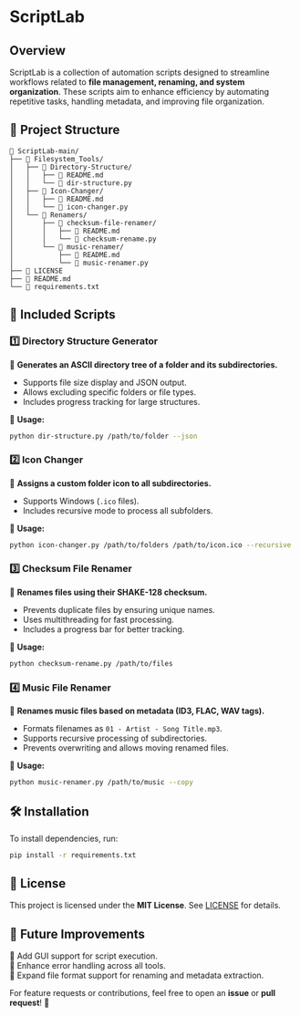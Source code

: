 # ScriptLab

## Overview
ScriptLab is a collection of automation scripts designed to streamline workflows related to **file management, renaming, and system organization**. These scripts aim to enhance efficiency by automating repetitive tasks, handling metadata, and improving file organization.

## 📂 Project Structure
```
📂 ScriptLab-main/
├── 📂 Filesystem_Tools/
│   ├── 📂 Directory-Structure/
│   │   ├── 📄 README.md
│   │   └── 📄 dir-structure.py
│   ├── 📂 Icon-Changer/
│   │   ├── 📄 README.md
│   │   └── 📄 icon-changer.py
│   └── 📂 Renamers/
│       ├── 📂 checksum-file-renamer/
│       │   ├── 📄 README.md
│       │   └── 📄 checksum-rename.py
│       └── 📂 music-renamer/
│           ├── 📄 README.md
│           └── 📄 music-renamer.py
├── 📄 LICENSE
├── 📄 README.md
└── 📄 requirements.txt
```

## 🔹 Included Scripts
### **1️⃣ Directory Structure Generator**
📌 **Generates an ASCII directory tree of a folder and its subdirectories.**
- Supports file size display and JSON output.
- Allows excluding specific folders or file types.
- Includes progress tracking for large structures.

📍 **Usage:**
```bash
python dir-structure.py /path/to/folder --json
```

### **2️⃣ Icon Changer**
📌 **Assigns a custom folder icon to all subdirectories.**
- Supports Windows (`.ico` files).
- Includes recursive mode to process all subfolders.

📍 **Usage:**
```bash
python icon-changer.py /path/to/folders /path/to/icon.ico --recursive
```

### **3️⃣ Checksum File Renamer**
📌 **Renames files using their SHAKE-128 checksum.**
- Prevents duplicate files by ensuring unique names.
- Uses multithreading for fast processing.
- Includes a progress bar for better tracking.

📍 **Usage:**
```bash
python checksum-rename.py /path/to/files
```

### **4️⃣ Music File Renamer**
📌 **Renames music files based on metadata (ID3, FLAC, WAV tags).**
- Formats filenames as `01 - Artist - Song Title.mp3`.
- Supports recursive processing of subdirectories.
- Prevents overwriting and allows moving renamed files.

📍 **Usage:**
```bash
python music-renamer.py /path/to/music --copy
```

## 🛠 Installation
To install dependencies, run:
```bash
pip install -r requirements.txt
```

## 📜 License
This project is licensed under the **MIT License**. See [LICENSE](LICENSE) for details.

## 🚀 Future Improvements
🔹 Add GUI support for script execution.  
🔹 Enhance error handling across all tools.  
🔹 Expand file format support for renaming and metadata extraction.  

For feature requests or contributions, feel free to open an **issue** or **pull request**! 🚀
